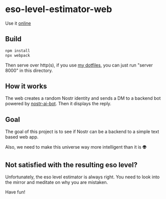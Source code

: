 # eso-level-estimator-web

Use it [online](https://juraj.bednar.io/esolevel)

## Build

```bash
npm install
npx webpack
```

Then serve over http(s), if you use [my dotfiles](https://github.com/jooray/dotfiles), you can just run "server 8000" in this directory.

## How it works

The web creates a random Nostr identity and sends a DM to a backend bot powered by [nostr-ai-bot](https://github.com/jooray/nostr-ai-bot).
Then it displays the reply.

## Goal

The goal of this project is to see if Nostr can be a backend to a simple text based web app.

Also, we need to make this universe way more intelligent than it is 👽

## Not satisfied with the resulting eso level?

Unfortunately, the eso level estimator is always right. You need to look into the mirror and
meditate on why you are mistaken.

Have fun!
